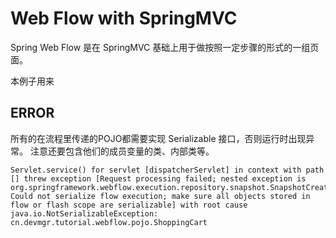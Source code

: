 # Web Flow with SpringMVC

Spring Web Flow 是在 SpringMVC 基础上用于做按照一定步骤的形式的一组页面。



本例子用来





## ERROR

所有的在流程里传递的POJO都需要实现 Serializable 接口，否则运行时出现异常。
注意还要包含他们的成员变量的类、内部类等。

    Servlet.service() for servlet [dispatcherServlet] in context with path [] threw exception [Request processing failed; nested exception is org.springframework.webflow.execution.repository.snapshot.SnapshotCreationException: Could not serialize flow execution; make sure all objects stored in flow or flash scope are serializable] with root cause
    java.io.NotSerializableException: cn.devmgr.tutorial.webflow.pojo.ShoppingCart
    
    
